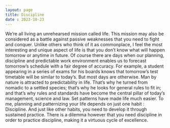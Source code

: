 ```yaml
---
layout: page
title: Discipline
date : 2023-10-23
---
```



We’re all living an unrehearsed mission called life. This mission may also be considered as a battle against passive weaknesses that you need to fight and conquer. Unlike others who think of it as commonplace, I feel the most interesting and unique aspect of life is that you don’t know what will happen tomorrow or anytime in future. Of course there are days when our planning, discipline and predictable work environment enables us to forecast tomorrow’s schedule with a fair degree of accuracy. For example, a student appearing in a series of exams for his boards knows that tomorrow’s test timetable will be similar to today’s. But most days are otherwise. 
Man by nature is attracted to predictability in life. That’s why he turned from nomadic to a settled species; that’s why he looks for general rules to fit in; and that’s why rules and standards have become the central pillar of today’s management, science and law.  Set patterns have made life much easier.
To me, planning and patternizing your life depends on just one habit : Discipline. And just like other habits, you need to develop it through sustained practice. There is a dilemma however that you need discipline in order to practice discipline, making it a virtuous cycle of excellence.